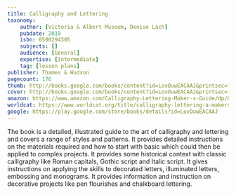 ```yaml
---
title: Calligraphy and Lettering
taxonomy:
	author: [Victoria & Albert Museum, Denise Lach]
	pubdate: 2019
	isbn: 0500294305
	subjects: []
	audience: [General]
	expertise: [Intermediate]
	tag: [lesson plans]
publisher: Thames & Hudson
pagecount: 176
thumb: http://books.google.com/books/content?id=LovOuwEACAAJ&printsec=frontcover&img=1&zoom=1&imgtk=AFLRE73MXHxo_yXFlU5nnsKk2CQjJyG0s-9f8vsI77IkfNUvMdc89Tb_LhudIytpZRuVm9eCL5P0_IRaBfOWw3va84U9vwuSLxbrknOSTuaGU3J-SHO01NZLZwtkh8emXk9vYA_ov6La&source=gbs_api
cover: http://books.google.com/books/content?id=LovOuwEACAAJ&printsec=frontcover&img=1&zoom=1&imgtk=AFLRE73MXHxo_yXFlU5nnsKk2CQjJyG0s-9f8vsI77IkfNUvMdc89Tb_LhudIytpZRuVm9eCL5P0_IRaBfOWw3va84U9vwuSLxbrknOSTuaGU3J-SHO01NZLZwtkh8emXk9vYA_ov6La&source=gbs_api
amazon: https://www.amazon.com/Calligraphy-Lettering-Maker-s-Guide/dp/0500294305/ref=sr_1_fkmr0_1?keywords=Calligraphy+%26+lettering+%3A+a+maker%27s+guide+eleanor+crow&qid=1570112963&s=gateway&sr=8-1-fkmr0
worldcat: https://www.worldcat.org/title/calligraphy-lettering-a-makers-guide/oclc/1052845594&referer=brief_results
google: https://play.google.com/store/books/details?id=LovOuwEACAAJ
---
```

The book is a detailed, illustrated guide to the art of  calligraphy and lettering and covers a range of styles and patterns. It provides detailed instructions on the materials required and how to start with basic which could then be applied to complex projects. It provides some historical context with classic calligraphy like  Roman capitals, Gothic script and Italic script. It gives instructions on applying the skills to decorated letters, illuminated letters, embossing and monograms. It provides information and instruction on decorative projects like pen flourishes and chalkboard lettering.